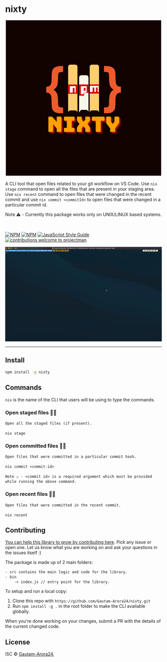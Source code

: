 # nixty
<p align="center">
  <img src="./media/library-logo.png">
</p>

A CLI tool that open files related to your git workflow on VS Code. Use `nix stage` command to open all the files that are present in your staging area. Use `nix recent` command to open files that were changed in the recent commit and use `nix commit <commitId>` to open files that were changed in a particular commit id.

 Note ⚠️ - Currently this package works only on UNIX/LINUX based systems.

<br/></br>
[![NPM](https://img.shields.io/npm/v/nixty.svg)](https://www.npmjs.com/package/resize-observer-hook)
[![NPM](https://img.shields.io/npm/dt/nixty?label=npm%20downloads&style=flat-square)](https://www.npmjs.org/package/nixty)
[![JavaScript Style Guide](https://img.shields.io/badge/code_style-standard-brightgreen.svg)](https://standardjs.com)
[![contributions welcome to projectman](https://img.shields.io/badge/contributions-welcome-brightgreen?style=flat-square&logo=github)](https://github.com/Gautam-Arora24/nixty/issues)

<p align="center"><img width=800 alt="Nixty explanation video" src="./media/presentation.gif"></p>

---

## Install

```bash
npm install -g nixty
```

## Commands

`nix` is the name of the CLI that users will be using to type the commands.

### Open staged files 🙌🏻

    Open all the staged files (if present).

    nix stage

### Open committed files 🤘🏻

    Open files that were committed in a particular commit hash.

    nix commit <commit-id>

    Note ⚠️ - <commit id> is a required argument which must be provided while running the above command.

### Open recent files ✌🏻

    Open files that were committed in the recent commit.

    nix recent

## Contributing

[You can help this library to grow by contributing here](https://github.com/Gautam-Arora24/nixty/issues). Pick any issue or open one. Let us know what you are working on and ask your questions in the issues itself :)

The package is made up of 2 main folders:

```
- src contains the main logic and code for the library.
- bin
    -> index.js // entry point for the library.
```

To setup and run a local copy:

1.  Clone this repo with `https://github.com/Gautam-Arora24/nixty.git`
2.  Run `npm install -g .` in the root folder to make the CLI available globally.

When you're done working on your changes, submit a PR with the details of the current changed code.

## License

ISC © [Gautam-Arora24](https://github.com/Gautam-Arora24),
